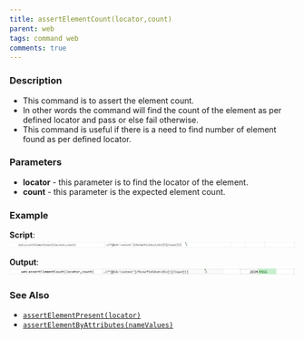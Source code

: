 ```yaml
---
title: assertElementCount(locator,count)
parent: web
tags: command web
comments: true
---
```


### Description

- This command is to assert the element count.
- In other words the command will find the count of the element  as per defined locator and pass or else fail otherwise.
- This command is useful if there is a need to find number of element found as per defined locator.

### Parameters

- **locator** - this parameter is to find the locator of the element.
- **count** - this parameter is the expected element count.

### Example

**Script**:<br/>
![](image/assertElementCount_01.png)

**Output**:<br/>
![](image/assertElementCount_02.png)

### See Also

- [`assertElementPresent(locator)`](assertElementPresent(locator).html)
- [`assertElementByAttributes(nameValues)`](assertElementByAttributes(nameValues).html)